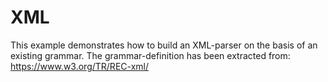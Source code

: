 # XML

This example demonstrates how to build an XML-parser on the
basis of an existing grammar. The grammar-definition has
been extracted from: <https://www.w3.org/TR/REC-xml/>







